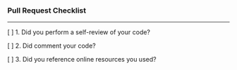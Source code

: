 ### Pull Request Checklist
___
[ ] 1. Did you perform a self-review of your code?

[ ] 2. Did comment your code?

[ ] 3. Did you reference online resources you used?